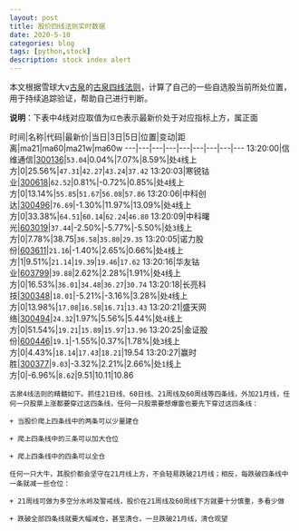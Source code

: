 ```yaml
---
layout: post
title: 股价四线法则实时数据
date: 2020-5-10
categories: blog
tags: [python,stock]
description: stock index alert
---
```



本文根据雪球大v[古泉](https://xueqiu.com/u/7148646888)的[古泉四线法则](https://xueqiu.com/7148646888/130498192)，计算了自己的一些自选股当前所处位置，用于持续追踪验证，帮助自己进行判断。

**说明**：下表中4线对应取值为`红色`表示最新价处于对应指标上方，属正面

时间|名称|代码|最新价|当日|3日|5日|位置|变动|距离|ma21|ma60|ma21w|ma60w
---|---|---|---|---|---|---|---|---
13:20:00|信维通信|[300136](https://xueqiu.com/S/SZ300136)|`53.04`|0.04%|7.07%|8.59%|处`4`线上方|0|25.56%|`47.31`|`42.27`|`43.24`|`37.42`
13:20:03|寒锐钴业|[300618](https://xueqiu.com/S/SZ300618)|`62.52`|0.81%|-0.72%|0.85%|处`4`线上方|0|13.14%|`55.85`|`51.67`|`56.08`|`57.86`
13:20:06|中科创达|[300496](https://xueqiu.com/S/SZ300496)|`76.69`|-1.30%|11.97%|13.09%|处`4`线上方|0|33.38%|`64.51`|`60.14`|`62.24`|`46.80`
13:20:09|中科曙光|[603019](https://xueqiu.com/S/SH603019)|`37.44`|-2.50%|-5.77%|-5.50%|处`3`线上方|0|7.78%|38.75|`36.58`|`35.80`|`29.35`
13:20:05|诺力股份|[603611](https://xueqiu.com/S/SH603611)|`21.16`|-1.40%|2.65%|0.66%|处`4`线上方|1|9.51%|`21.14`|`19.39`|`19.46`|`17.62`
13:20:16|华友钴业|[603799](https://xueqiu.com/S/SH603799)|`39.88`|2.62%|2.28%|1.91%|处`4`线上方|0|16.53%|`36.01`|`34.48`|`36.27`|`30.74`
13:20:18|长亮科技|[300348](https://xueqiu.com/S/SZ300348)|`18.01`|-5.21%|-3.16%|3.28%|处`4`线上方|0|13.98%|`17.08`|`16.58`|`16.71`|`13.43`
13:20:21|盛天网络|[300494](https://xueqiu.com/S/SZ300494)|`24.32`|1.97%|5.56%|5.44%|处`4`线上方|0|51.54%|`19.21`|`15.89`|`15.97`|`13.96`
13:20:25|金证股份|[600446](https://xueqiu.com/S/SH600446)|`19.1`|-1.55%|0.37%|1.78%|处`3`线上方|0|4.43%|`18.14`|`17.43`|`18.21`|19.54
13:20:27|赢时胜|[300377](https://xueqiu.com/S/SZ300377)|`9.03`|-3.32%|2.21%|2.66%|处`1`线上方|0|-6.96%|`8.62`|9.51|10.11|10.86

```
古泉4线法则的精髓如下。抓住21日线、60日线、21周线及60周线等四条线，外加21月线，任何一只股票上涨都要穿过这四条线，任何一只股票要想爆雷也要先下穿过这四条线：

+ 当股价爬上四条线中的两条可以少量建仓

+ 爬上四条线中的三条可以加大仓位

+ 爬上四条线中的四条可以全仓

任何一只大牛，其股价都会坚守在21月线上方，不会轻易跌破21月线；相反，每跌破四条线中一条就减一些仓位：

+ 21周线可做为多空分水岭及警戒线，股价在21周线及60周线下方就要十分慎重，多看少做

+ 跌破全部四条线就要大幅减仓，甚至清仓，一旦跌破21月线，清仓观望
```
